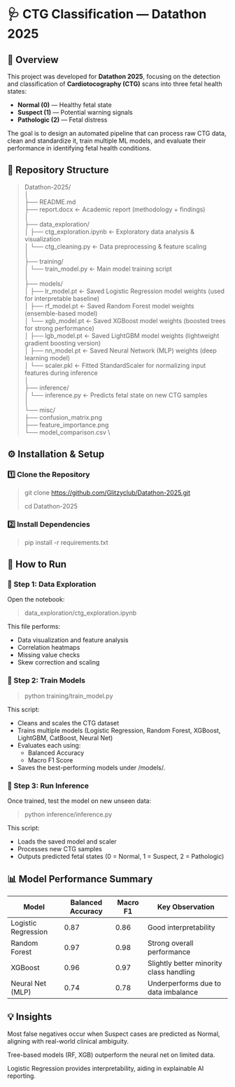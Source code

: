 # 🩺 CTG Classification — Datathon 2025

## 📘 Overview
This project was developed for **Datathon 2025**, focusing on the detection and classification of **Cardiotocography (CTG)** scans into three fetal health states:

- **Normal (0)** — Healthy fetal state  
- **Suspect (1)** — Potential warning signals  
- **Pathologic (2)** — Fetal distress  

The goal is to design an automated pipeline that can process raw CTG data, clean and standardize it, train multiple ML models, and evaluate their performance in identifying fetal health conditions.

## 🧭 Repository Structure

> Datathon-2025/ \
│ \
├── README.md \
├── report.docx ← Academic report (methodology + findings) \
│ \
├── data_exploration/ \
│ ├── ctg_exploration.ipynb ← Exploratory data analysis & visualization \
│ └── ctg_cleaning.py ← Data preprocessing & feature scaling \
│ \
├── training/ \
│ └── train_model.py ← Main model training script \
│ \
├── models/ \
│ ├── lr_model.pt ← Saved Logistic Regression model weights (used for interpretable baseline) \
│ ├── rf_model.pt   ← Saved Random Forest model weights (ensemble-based model) \
│ └── xgb_model.pt  ← Saved XGBoost model weights (boosted trees for strong performance) \
│ ├── lgb_model.pt  ← Saved LightGBM model weights (lightweight gradient boosting version) \
│ ├── nn_model.pt   ← Saved Neural Network (MLP) weights (deep learning model) \
│ └── scaler.pkl    ← Fitted StandardScaler for normalizing input features during inference\
│ \
├── inference/ \
│ └── inference.py ← Predicts fetal state on new CTG samples \
│ \
└── misc/ \
├── confusion_matrix.png \
├── feature_importance.png \
└── model_comparison.csv \


## ⚙️ Installation & Setup

### 1️⃣ Clone the Repository

> git clone https://github.com/Glitzyclub/Datathon-2025.git
>
> cd Datathon-2025

### 2️⃣ Install Dependencies

> pip install -r requirements.txt

## 🚀 How to Run
### 🧹 Step 1: Data Exploration
Open the notebook:

> data_exploration/ctg_exploration.ipynb

This file performs:

- Data visualization and feature analysis
- Correlation heatmaps
- Missing value checks
- Skew correction and scaling

### 🧠 Step 2: Train Models

> python training/train_model.py

This script:

- Cleans and scales the CTG dataset
- Trains multiple models (Logistic Regression, Random Forest, XGBoost, LightGBM, CatBoost, Neural Net)
- Evaluates each using:
  - Balanced Accuracy
  - Macro F1 Score
- Saves the best-performing models under /models/.

### 🔎 Step 3: Run Inference
Once trained, test the model on new unseen data:

> python inference/inference.py

This script:

- Loads the saved model and scaler
- Processes new CTG samples
- Outputs predicted fetal states (0 = Normal, 1 = Suspect, 2 = Pathologic)

## 📊 Model Performance Summary
|  Model	|  Balanced Accuracy	| Macro F1 | Key Observation |
| --------|---------------------|----------|-----------------|
| Logistic Regression |	0.87	| 0.86	| Good interpretability |
| Random Forest |	0.97 |	0.98	| Strong overall performance |
| XGBoost |	0.96	|  0.97	| Slightly better minority class handling |
| Neural Net (MLP) |	0.74 |	0.78 |	Underperforms due to data imbalance |

## 💡 Insights
Most false negatives occur when Suspect cases are predicted as Normal, aligning with real-world clinical ambiguity.

Tree-based models (RF, XGB) outperform the neural net on limited data.

Logistic Regression provides interpretability, aiding in explainable AI reporting.



